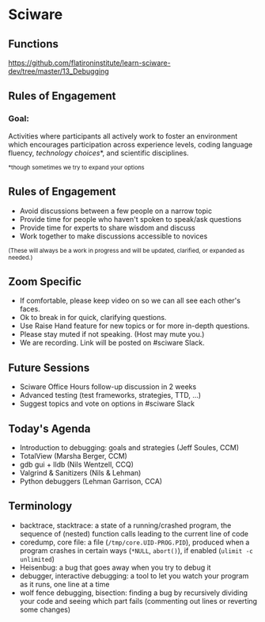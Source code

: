 # Sciware

## Functions

https://github.com/flatironinstitute/learn-sciware-dev/tree/master/13_Debugging


## Rules of Engagement

### Goal:

Activities where participants all actively work to foster an environment which encourages participation across experience levels, coding language fluency, *technology choices*\*, and scientific disciplines.

<small>\*though sometimes we try to expand your options</small>


## Rules of Engagement

- Avoid discussions between a few people on a narrow topic
- Provide time for people who haven't spoken to speak/ask questions
- Provide time for experts to share wisdom and discuss
- Work together to make discussions accessible to novices

<small>
(These will always be a work in progress and will be updated, clarified, or expanded as needed.)
</small>


## Zoom Specific

- If comfortable, please keep video on so we can all see each other's faces.
- Ok to break in for quick, clarifying questions.
- Use Raise Hand feature for new topics or for more in-depth questions.
- Please stay muted if not speaking. (Host may mute you.)
- We are recording. Link will be posted on #sciware Slack.


## Future Sessions

- Sciware Office Hours follow-up discussion in 2 weeks
- Advanced testing (test frameworks, strategies, TTD, ...)
- Suggest topics and vote on options in #sciware Slack


## Today's Agenda

* Introduction to debugging: goals and strategies (Jeff Soules, CCM)
* TotalView (Marsha Berger, CCM)
* gdb gui + lldb (Nils Wentzell, CCQ)
* Valgrind & Sanitizers (Nils & Lehman)
* Python debuggers (Lehman Garrison, CCA)


## Terminology

* backtrace, stacktrace: a state of a running/crashed program, the sequence of (nested) function calls leading to the current line of code
* coredump, core file: a file (`/tmp/core.UID-PROG.PID`), produced when a program crashes in certain ways (`*NULL`, `abort()`), if enabled (`ulimit -c unlimited`)
* Heisenbug: a bug that goes away when you try to debug it
* debugger, interactive debugging: a tool to let you watch your program as it runs, one line at a time
* wolf fence debugging, bisection: finding a bug by recursively dividing your code and seeing which part fails (commenting out lines or reverting some changes)
